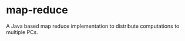 map-reduce
==========

A Java based map reduce implementation to distribute computations to multiple PCs.
